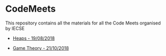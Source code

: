 # CodeMeets

This repository contains all the materials for all the Code Meets organised by IECSE

- [Heaps - 19/08/2018](https://github.com/iecse/CodeMeets/tree/master/heaps)

- [Game Theory - 21/10/2018](https://github.com/iecse/CodeMeets/tree/master/game-theory)
